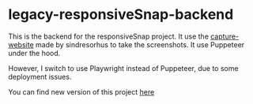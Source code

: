 # legacy-responsiveSnap-backend

This is the backend for the responsiveSnap project. It use the [capture-website](https://github.com/sindresorhus/capture-website/tree/main) made by sindresorhus to take the screenshots. It use Puppeteer under the hood.

However, I switch to use Playwright instead of Puppeteer, due to some deployment issues.

You can find new version of this project [here](https://github.com/Kevin-Shiuan/responsiveSnap-backend)
